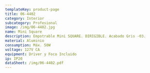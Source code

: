 ```yaml
---
templateKey: product-page
title: 06-4402
category: Interior
subcategory: Profesional
image: /img/06-4402.jpg
name: Mini Square
description: Empotrable Mini SQUARE. DIRIGIBLE. Acabado Gris -03.
material: Aluminio
consumption: Máx. 50W
voltage: 127V CA
equipment: Driver y Foco Incluido
ip: IP20
dataSheet: /img/06-4402.pdf
---
```


